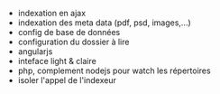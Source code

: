 - indexation en ajax
- indexation des meta data (pdf, psd, images,...)
- config de base de données
- configuration du dossier à lire
- angularjs
- inteface light & claire
- php, complement nodejs pour watch les répertoires
- isoler l'appel de l'indexeur